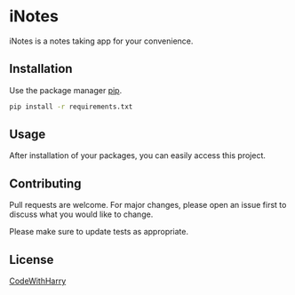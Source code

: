 # iNotes

iNotes is a notes taking app for your convenience. 

## Installation

Use the package manager [pip](https://pip.pypa.io/en/stable/).

```bash
pip install -r requirements.txt
```

## Usage

After installation of your packages, you can easily access this project.

## Contributing
Pull requests are welcome. For major changes, please open an issue first to discuss what you would like to change.

Please make sure to update tests as appropriate.

## License
[CodeWithHarry](https://www.codewitharry.com/)
